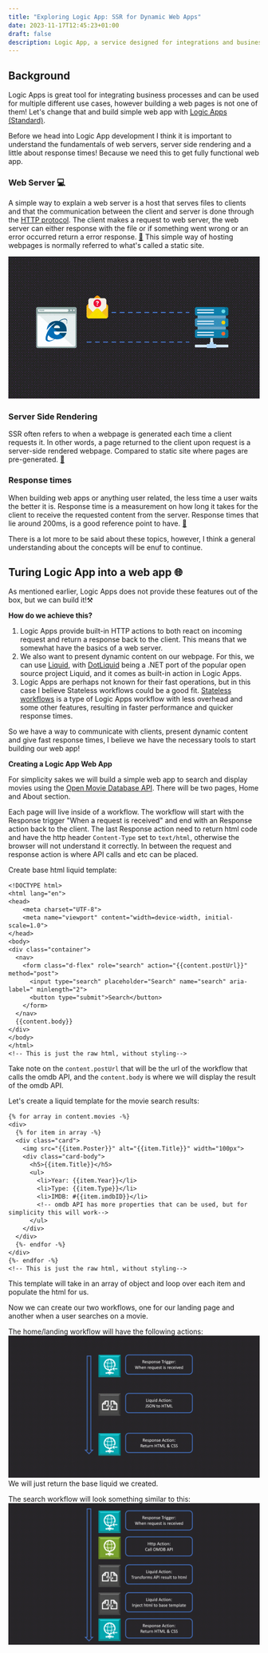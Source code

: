 ```yaml
---
title: "Exploring Logic App: SSR for Dynamic Web Apps"
date: 2023-11-17T12:45:23+01:00
draft: false
description: Logic App, a service designed for integrations and business processes. But in this post we will be transforming Logic Apps into a web experience by using server-side rendering (SSR).
---
```



## Background
Logic Apps is great tool for integrating business processes and can be used for multiple different use cases, however building a web pages is not one of them! Let's change that and build simple web app with [Logic Apps (Standard)](https://learn.microsoft.com/en-us/azure/logic-apps/logic-apps-overview).

Before we head into Logic App development I think it is important to understand the fundamentals of web servers, server side rendering and a little about response times! Because we need this to get fully functional web app.

### Web Server 💻
A simple way to explain a web server is a host that serves files to clients and that the communication between the client and server is done through the [HTTP protocol](https://developer.mozilla.org/en-US/docs/Glossary/HTTP).
The client makes a request to web server, the web server can either response with the file or if something went wrong or an error occurred return a error response. [📖](https://developer.mozilla.org/en-US/docs/Learn/Common_questions/Web_mechanics/What_is_a_web_server)
This simple way of hosting webpages is normally referred to what's called a static site. 

![Client & Web Server](clientwebserver.gif)

### Server Side Rendering
SSR often refers to when a webpage is generated each time a client requests it. In other words, a page returned to the client upon request is a server-side rendered webpage. Compared to static site where pages are pre-generated. [📖](https://dev.to/ebereplenty/server-side-rendering-ssr-vs-static-site-generation-ssg-214k)


### Response times 
When building web apps or anything user related, the less time a user waits the better it is. Response time is a measurement on how long it takes for the client to receive the requested content from the server. Response times that lie around 200ms, is a good reference point to have. [📖](https://developer.mozilla.org/en-US/docs/Web/Performance/How_long_is_too_long)

There is a lot more to be said about these topics, however, I think a general understanding about the concepts will be enuf to continue.

## Turing Logic App into a web app 🌐
As mentioned earlier, Logic Apps does not provide these features out of the box, but we can build it!⚒️

**How do we achieve this?**
1) Logic Apps provide built-in HTTP actions to both react on incoming request and return a response back to the client. This means that we somewhat have the basics of a web server. 
2) We also want to present dynamic content on our webpage. For this, we can use [Liquid](https://shopify.github.io/liquid), with [DotLiquid](https://github.com/dotliquid/dotliquid) being a .NET port of the popular open source project Liquid, and it comes as built-in action in Logic Apps. 
3) Logic Apps are perhaps not known for their fast operations, but in this case I believe Stateless workflows could be a good fit. [Stateless workflows](https://learn.microsoft.com/en-us/azure/logic-apps/single-tenant-overview-compare) is a type of Logic Apps workflow with less overhead and some other features, resulting in faster performance and quicker response times.

So we have a way to communicate with clients, present dynamic content and give fast response times, I believe we have the necessary tools to start building our web app!

**Creating a Logic App Web App**

For simplicity sakes we will build a simple web app to search and display movies using the [Open Movie Database API](https://www.omdbapi.com/). There will be two pages, Home and About section.  

Each page will live inside of a workflow. The workflow will start with the Response trigger "When a request is received" and end with an Response action back to the client. The last Response action need to return html code and have the http header ```Content-Type``` set to ```text/html```, otherwise the browser will not understand it correctly. In between the request and response action is where API calls and etc can be placed. 

Create base html liquid template: 
```
<!DOCTYPE html>
<html lang="en">
<head>
    <meta charset="UTF-8">
    <meta name="viewport" content="width=device-width, initial-scale=1.0">
</head>
<body>
<div class="container">
  <nav>
    <form class="d-flex" role="search" action="{{content.postUrl}}" method="post">
      <input type="search" placeholder="Search" name="search" aria-label=" minlength="2">
      <button type="submit">Search</button>
    </form>
  </nav>
  {{content.body}}
</div>
</body>
</html>
<!-- This is just the raw html, without styling-->
```
Take note on the `content.postUrl` that will be the url of the workflow that calls the omdb API, and the `content.body` is where we will display the result of the omdb API. 

Let's create a liquid template for the movie search results: 
```
{% for array in content.movies -%}
<div>
  {% for item in array -%}
  <div class="card">
    <img src="{{item.Poster}}" alt="{{item.Title}}" width="100px">
    <div class="card-body">
      <h5>{{item.Title}}</h5>
      <ul>
        <li>Year: {{item.Year}}</li>
        <li>Type: {{item.Type}}</li>
        <li>IMDB: #{{item.imdbID}}</li>
        <!-- omdb API has more properties that can be used, but for simplicity this will work-->
      </ul>
    </div>
  </div>
  {%- endfor -%}
</div>
{%- endfor -%}
<!-- This is just the raw html, without styling-->
```
This template will take in an array of object and loop over each item and populate the html for us.

Now we can create our two workflows, one for our landing page and another when a user searches on a movie.

The home/landing workflow will have the following actions: 
![Workflow](workflow_home.gif)
We will just return the base liquid we created.

The search workflow will look something similar to this: 
![Workflow](workflow_search.gif)